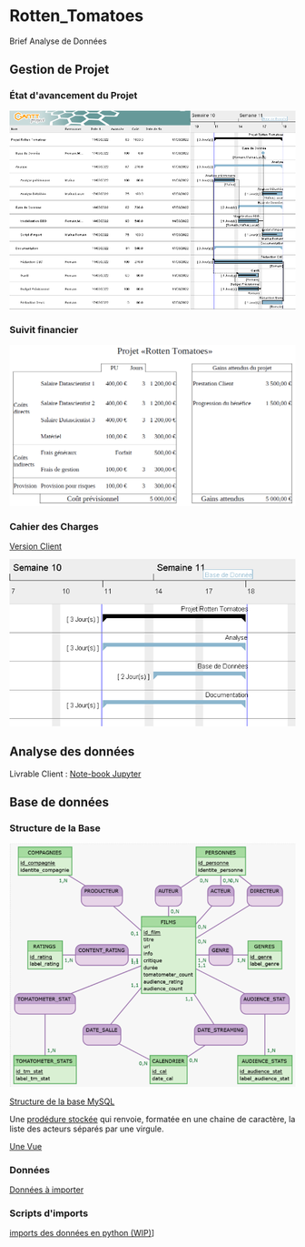 # Rotten_Tomatoes

Brief Analyse de Données

## Gestion de Projet

### État d'avancement du Projet

![Tableau de Gantt](Gestion_de_Projet/Gantt-Rotten_Tomatoes.png)

### Suivit financier

![Budget prévisionnel](Gestion_de_Projet/Previsionnel.png)

### Cahier des Charges

[Version Client](Cahier_des_Caharges.pdf)

![Gantt version Client](Gestion_de_Projet/Gantt-Client.png)

## Analyse des données

Livrable Client : [Note-book Jupyter](brief_rotten_tomatoes.ipynb)

## Base de données

### Structure de la Base

![Modèle Conceptuel de Données](mcd.png)

[Structure de la base MySQL](SQL/Database/Rotten_Tomatoes_mysql.sql)

Une [prodédure stockée](SQL/procedure-get_acteurs_from_film_id.sql) qui renvoie, formatée en une chaine de caractère, la liste des acteurs séparés par une virgule.

[Une Vue](SQL/view-v_pilotes.sql)

### Données

[Données à importer](tables/)

### Scripts d'imports

[imports des données en python (WIP)](Import/data_importer.py)]
